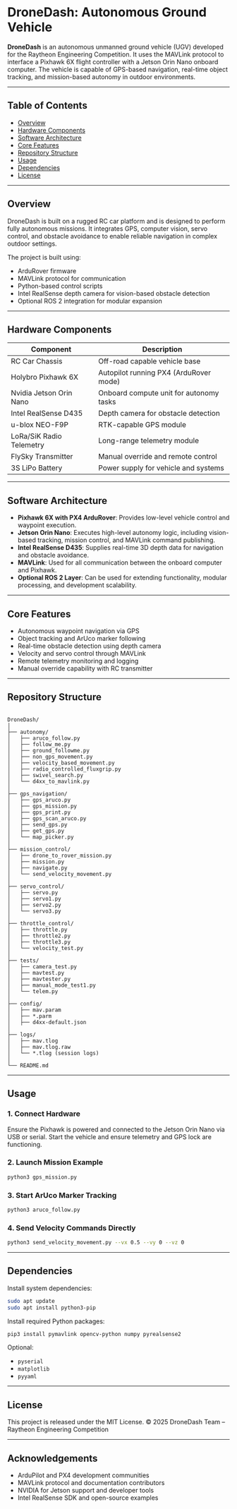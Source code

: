 
# DroneDash: Autonomous Ground Vehicle

**DroneDash** is an autonomous unmanned ground vehicle (UGV) developed for the Raytheon Engineering Competition. It uses the MAVLink protocol to interface a Pixhawk 6X flight controller with a Jetson Orin Nano onboard computer. The vehicle is capable of GPS-based navigation, real-time object tracking, and mission-based autonomy in outdoor environments.

---

## Table of Contents

- [Overview](#overview)
- [Hardware Components](#hardware-components)
- [Software Architecture](#software-architecture)
- [Core Features](#core-features)
- [Repository Structure](#repository-structure)
- [Usage](#usage)
- [Dependencies](#dependencies)
- [License](#license)

---

## Overview

DroneDash is built on a rugged RC car platform and is designed to perform fully autonomous missions. It integrates GPS, computer vision, servo control, and obstacle avoidance to enable reliable navigation in complex outdoor settings.

The project is built using:
- ArduRover firmware
- MAVLink protocol for communication
- Python-based control scripts
- Intel RealSense depth camera for vision-based obstacle detection
- Optional ROS 2 integration for modular expansion

---

## Hardware Components

| Component               | Description                                 |
|------------------------|---------------------------------------------|
| RC Car Chassis         | Off-road capable vehicle base               |
| Holybro Pixhawk 6X             | Autopilot running PX4 (ArduRover mode)      |
| Nvidia Jetson Orin Nano       | Onboard compute unit for autonomy tasks     |
| Intel RealSense D435   | Depth camera for obstacle detection         |
| u-blox NEO-F9P         | RTK-capable GPS module                      |
| LoRa/SiK Radio Telemetry    | Long-range telemetry module                 |
| FlySky Transmitter     | Manual override and remote control          |
| 3S LiPo Battery        | Power supply for vehicle and systems        |

---

## Software Architecture

- **Pixhawk 6X with PX4 ArduRover**: Provides low-level vehicle control and waypoint execution.
- **Jetson Orin Nano**: Executes high-level autonomy logic, including vision-based tracking, mission control, and MAVLink command publishing.
- **Intel RealSense D435**: Supplies real-time 3D depth data for navigation and obstacle avoidance.
- **MAVLink**: Used for all communication between the onboard computer and Pixhawk.
- **Optional ROS 2 Layer**: Can be used for extending functionality, modular processing, and development scalability.

---

## Core Features

- Autonomous waypoint navigation via GPS
- Object tracking and ArUco marker following
- Real-time obstacle detection using depth camera
- Velocity and servo control through MAVLink
- Remote telemetry monitoring and logging
- Manual override capability with RC transmitter

---

## Repository Structure

```

DroneDash/
│
├── autonomy/
│   ├── aruco_follow.py
│   ├── follow_me.py
│   ├── ground_followme.py
│   ├── non_gps_movement.py
│   ├── velocity_based_movement.py
│   ├── radio_controlled_fluxgrip.py
│   ├── swivel_search.py
│   └── d4xx_to_mavlink.py
│
├── gps_navigation/
│   ├── gps_aruco.py
│   ├── gps_mission.py
│   ├── gps_print.py
│   ├── gps_scan_aruco.py
│   ├── send_gps.py
│   ├── get_gps.py
│   └── map_picker.py
│
├── mission_control/
│   ├── drone_to_rover_mission.py
│   ├── mission.py
│   ├── navigate.py
│   └── send_velocity_movement.py
│
├── servo_control/
│   ├── servo.py
│   ├── servo1.py
│   ├── servo2.py
│   └── servo3.py
│
├── throttle_control/
│   ├── throttle.py
│   ├── throttle2.py
│   ├── throttle3.py
│   └── velocity_test.py
│
├── tests/
│   ├── camera_test.py
│   ├── mavtest.py
│   ├── mavtester.py
│   ├── manual_mode_test1.py
│   └── telem.py
│
├── config/
│   ├── mav.param
│   ├── *.parm
│   ├── d4xx-default.json
│
├── logs/
│   ├── mav.tlog
│   ├── mav.tlog.raw
│   └── *.tlog (session logs)
│
└── README.md

````

---

## Usage

### 1. Connect Hardware
Ensure the Pixhawk is powered and connected to the Jetson Orin Nano via USB or serial. Start the vehicle and ensure telemetry and GPS lock are functioning.

### 2. Launch Mission Example
```bash
python3 gps_mission.py
````

### 3. Start ArUco Marker Tracking

```bash
python3 aruco_follow.py
```

### 4. Send Velocity Commands Directly

```bash
python3 send_velocity_movement.py --vx 0.5 --vy 0 --vz 0
```

---

## Dependencies

Install system dependencies:

```bash
sudo apt update
sudo apt install python3-pip
```

Install required Python packages:

```bash
pip3 install pymavlink opencv-python numpy pyrealsense2
```

Optional:

* `pyserial`
* `matplotlib`
* `pyyaml`

---

## License

This project is released under the MIT License.
© 2025 DroneDash Team – Raytheon Engineering Competition

---

## Acknowledgements

* ArduPilot and PX4 development communities
* MAVLink protocol and documentation contributors
* NVIDIA for Jetson support and developer tools
* Intel RealSense SDK and open-source examples

```

